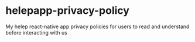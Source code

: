 # helepapp-privacy-policy
My helep react-native app privacy policies for users to read and understand before interacting with us
